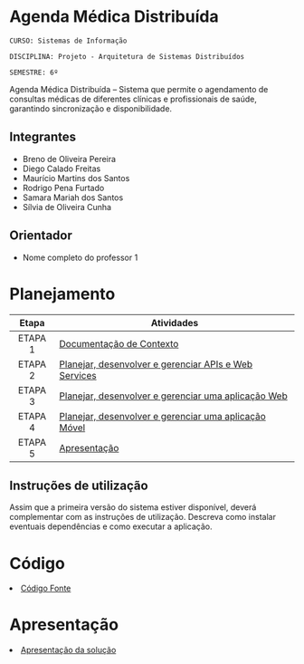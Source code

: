 # Agenda Médica Distribuída

`CURSO: Sistemas de Informação`

`DISCIPLINA: Projeto - Arquitetura de Sistemas Distribuídos`

`SEMESTRE: 6º`

Agenda Médica Distribuída – Sistema que permite o agendamento de consultas médicas de diferentes clínicas e profissionais de saúde, garantindo sincronização e disponibilidade.

## Integrantes

* Breno de Oliveira Pereira
* Diego Calado Freitas
* Maurício Martins dos Santos
* Rodrigo Pena Furtado
* Samara Mariah dos Santos
* Sílvia de Oliveira Cunha

## Orientador

* Nome completo do professor 1

# Planejamento

| Etapa         | Atividades |
|  :----:   | ----------- |
| ETAPA 1         |[Documentação de Contexto](docs/contexto.md) <br> |
| ETAPA 2         |[Planejar, desenvolver e gerenciar APIs e Web Services](docs/backend-apis.md) <br> |
| ETAPA 3         |[Planejar, desenvolver e gerenciar uma aplicação Web](docs/frontend-web.md) |
| ETAPA 4        |[Planejar, desenvolver e gerenciar uma aplicação Móvel](docs/frontend-mobile.md) <br>  |
| ETAPA 5         | [Apresentação](presentation/README.md) |
## Instruções de utilização

Assim que a primeira versão do sistema estiver disponível, deverá complementar com as instruções de utilização. Descreva como instalar eventuais dependências e como executar a aplicação.

# Código

<li><a href="src/README.md"> Código Fonte</a></li>

# Apresentação

<li><a href="presentation/README.md"> Apresentação da solução</a></li>
